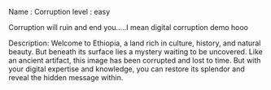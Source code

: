 Name : Corruption
level : easy


Corruption will ruin and end you.....I mean digital corruption demo hooo 



Description: Welcome to Ethiopia, a land rich in culture, history, and natural beauty. But beneath its surface lies a mystery waiting to be uncovered. Like an ancient artifact, this image has been corrupted and lost to time. But with your digital expertise and knowledge, you can restore its splendor and reveal the hidden message within.


